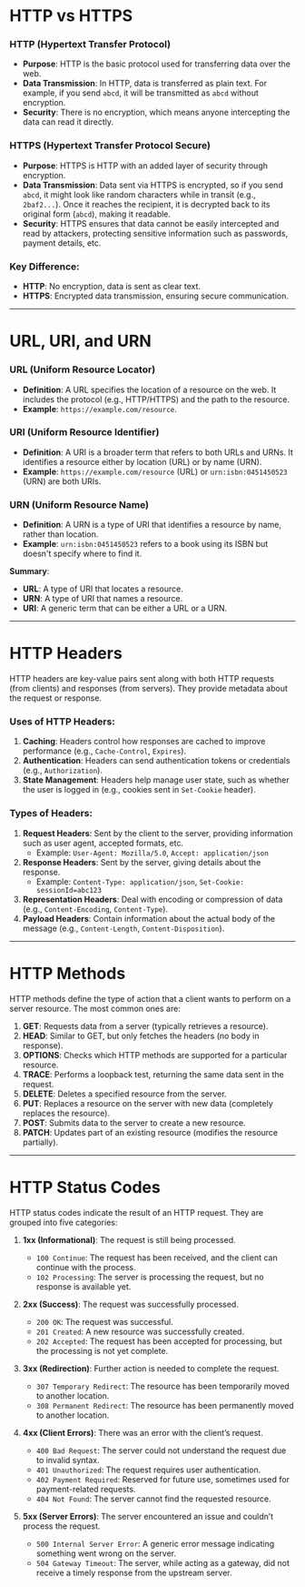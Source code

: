 # HTTP vs HTTPS

### HTTP (Hypertext Transfer Protocol)
- **Purpose**: HTTP is the basic protocol used for transferring data over the web. 
- **Data Transmission**: In HTTP, data is transferred as plain text. For example, if you send `abcd`, it will be transmitted as `abcd` without encryption.
- **Security**: There is no encryption, which means anyone intercepting the data can read it directly.

### HTTPS (Hypertext Transfer Protocol Secure)
- **Purpose**: HTTPS is HTTP with an added layer of security through encryption.
- **Data Transmission**: Data sent via HTTPS is encrypted, so if you send `abcd`, it might look like random characters while in transit (e.g., `2baf2...`). Once it reaches the recipient, it is decrypted back to its original form (`abcd`), making it readable.
- **Security**: HTTPS ensures that data cannot be easily intercepted and read by attackers, protecting sensitive information such as passwords, payment details, etc.
  
### Key Difference:
- **HTTP**: No encryption, data is sent as clear text.
- **HTTPS**: Encrypted data transmission, ensuring secure communication.

---

# URL, URI, and URN

### URL (Uniform Resource Locator)
- **Definition**: A URL specifies the location of a resource on the web. It includes the protocol (e.g., HTTP/HTTPS) and the path to the resource.
- **Example**: `https://example.com/resource`.

### URI (Uniform Resource Identifier)
- **Definition**: A URI is a broader term that refers to both URLs and URNs. It identifies a resource either by location (URL) or by name (URN).
- **Example**: `https://example.com/resource` (URL) or `urn:isbn:0451450523` (URN) are both URIs.

### URN (Uniform Resource Name)
- **Definition**: A URN is a type of URI that identifies a resource by name, rather than location.
- **Example**: `urn:isbn:0451450523` refers to a book using its ISBN but doesn't specify where to find it.

**Summary**:
- **URL**: A type of URI that locates a resource.
- **URN**: A type of URI that names a resource.
- **URI**: A generic term that can be either a URL or a URN.

---

# HTTP Headers

HTTP headers are key-value pairs sent along with both HTTP requests (from clients) and responses (from servers). They provide metadata about the request or response.

### Uses of HTTP Headers:
1. **Caching**: Headers control how responses are cached to improve performance (e.g., `Cache-Control`, `Expires`).
2. **Authentication**: Headers can send authentication tokens or credentials (e.g., `Authorization`).
3. **State Management**: Headers help manage user state, such as whether the user is logged in (e.g., cookies sent in `Set-Cookie` header).

### Types of Headers:
1. **Request Headers**: Sent by the client to the server, providing information such as user agent, accepted formats, etc.
   - Example: `User-Agent: Mozilla/5.0`, `Accept: application/json`
2. **Response Headers**: Sent by the server, giving details about the response.
   - Example: `Content-Type: application/json`, `Set-Cookie: sessionId=abc123`
3. **Representation Headers**: Deal with encoding or compression of data (e.g., `Content-Encoding`, `Content-Type`).
4. **Payload Headers**: Contain information about the actual body of the message (e.g., `Content-Length`, `Content-Disposition`).

---

# HTTP Methods

HTTP methods define the type of action that a client wants to perform on a server resource. The most common ones are:

1. **GET**: Requests data from a server (typically retrieves a resource).
2. **HEAD**: Similar to GET, but only fetches the headers (no body in response).
3. **OPTIONS**: Checks which HTTP methods are supported for a particular resource.
4. **TRACE**: Performs a loopback test, returning the same data sent in the request.
5. **DELETE**: Deletes a specified resource from the server.
6. **PUT**: Replaces a resource on the server with new data (completely replaces the resource).
7. **POST**: Submits data to the server to create a new resource.
8. **PATCH**: Updates part of an existing resource (modifies the resource partially).

---

# HTTP Status Codes

HTTP status codes indicate the result of an HTTP request. They are grouped into five categories:

1. **1xx (Informational)**: The request is still being processed.
   - `100 Continue`: The request has been received, and the client can continue with the process.
   - `102 Processing`: The server is processing the request, but no response is available yet.

2. **2xx (Success)**: The request was successfully processed.
   - `200 OK`: The request was successful.
   - `201 Created`: A new resource was successfully created.
   - `202 Accepted`: The request has been accepted for processing, but the processing is not yet complete.

3. **3xx (Redirection)**: Further action is needed to complete the request.
   - `307 Temporary Redirect`: The resource has been temporarily moved to another location.
   - `308 Permanent Redirect`: The resource has been permanently moved to another location.

4. **4xx (Client Errors)**: There was an error with the client’s request.
   - `400 Bad Request`: The server could not understand the request due to invalid syntax.
   - `401 Unauthorized`: The request requires user authentication.
   - `402 Payment Required`: Reserved for future use, sometimes used for payment-related requests.
   - `404 Not Found`: The server cannot find the requested resource.

5. **5xx (Server Errors)**: The server encountered an issue and couldn’t process the request.
   - `500 Internal Server Error`: A generic error message indicating something went wrong on the server.
   - `504 Gateway Timeout`: The server, while acting as a gateway, did not receive a timely response from the upstream server.

